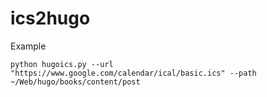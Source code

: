 # ics2hugo

Example

    python hugoics.py --url "https://www.google.com/calendar/ical/basic.ics" --path ~/Web/hugo/books/content/post
